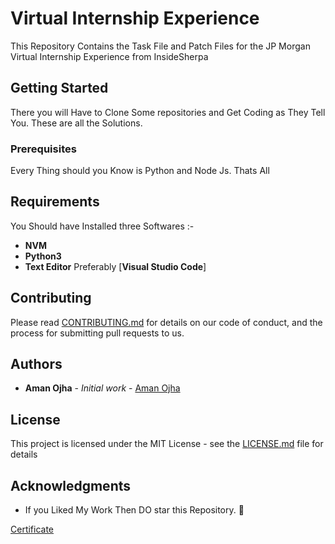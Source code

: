 # Virtual Internship Experience

This Repository Contains the Task File and Patch Files for the JP Morgan Virtual Internship Experience from InsideSherpa

## Getting Started

There you will Have to Clone Some repositories and Get Coding as They Tell You. These are all the Solutions.

### Prerequisites

Every Thing should you Know is Python and Node Js. Thats All

## Requirements

You Should have Installed three Softwares :-
 * **NVM**
 * **Python3**
 * **Text Editor** Preferably [**Visual Studio Code**]

## Contributing

Please read [CONTRIBUTING.md](https://gist.github.com/PurpleBooth/b24679402957c63ec426) for details on our code of conduct, and the process for submitting pull requests to us.

## Authors

* **Aman Ojha** - *Initial work* - [Aman Ojha](https://github.com/alexmercerr07)

## License

This project is licensed under the MIT License - see the [LICENSE.md](LICENSE.md) file for details

## Acknowledgments

* If you Liked My Work Then DO star this Repository. :clap:

[Certificate](https://github.com/alexmercerr07/JPMorgan-Chase-Internship/blob/master/Certificate.png)
